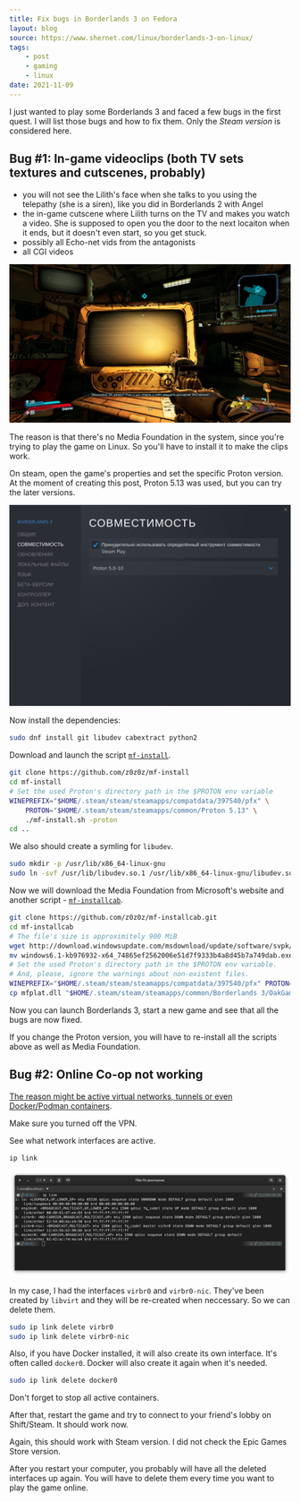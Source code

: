 ```yaml
---
title: Fix bugs in Borderlands 3 on Fedora
layout: blog
source: https://www.shernet.com/linux/borderlands-3-on-linux/
tags:
    - post
    - gaming
    - linux
date: 2021-11-09
---
```


I just wanted to play some Borderlands 3 and faced a few bugs in the first quest. I will list those bugs and how to fix them. Only the *Steam version* is considered here.
<!-- excerpt -->

## Bug #1: In-game videoclips (both TV sets textures and cutscenes, probably)

- you will not see the Lilith's face when she talks to you using the telepathy (she is a siren), like you did in Borderlands 2 with Angel
- the in-game cutscene where Lilith turns on the TV and makes you watch a video. She is supposed to open you the door to the next locaiton when it ends, but it doesn't even start, so you get stuck.
- possibly all Echo-net vids from the antagonists
- all CGI videos

![The screenshot of a soft-locked game](src/images/borderlands-3/game-softlocked.jpg)

The reason is that there's no Media Foundation in the system, since you're trying to play the game on Linux. So you'll have to install it to make the clips work.

On steam, open the game's properties and set the specific Proton version. At the moment of creating this post, Proton 5.13 was used, but you can try the later versions.

![](src/images/borderlands-3/proton-version.png)

Now install the dependencies:

```sh
sudo dnf install git libudev cabextract python2
```

Download and launch the script [`mf-install`](https://github.com/z0z0z/mf-install).
```sh
git clone https://github.com/z0z0z/mf-install
cd mf-install
# Set the used Proton's directory path in the $PROTON env variable
WINEPREFIX="$HOME/.steam/steam/steamapps/compatdata/397540/pfx" \
    PROTON="$HOME/.steam/steam/steamapps/common/Proton 5.13" \
    ./mf-install.sh -proton
cd ..
```

We also should create a symling for `libudev`.
```sh
sudo mkdir -p /usr/lib/x86_64-linux-gnu
sudo ln -svf /usr/lib/libudev.so.1 /usr/lib/x86_64-linux-gnu/libudev.so.0
```

Now we will download the Media Foundation from Microsoft's website and another script - [`mf-installcab`](https://github.com/z0z0z/mf-installcab).
```sh
git clone https://github.com/z0z0z/mf-installcab.git
cd mf-installcab
# The file's size is approximitely 900 MiB
wget http://download.windowsupdate.com/msdownload/update/software/svpk/2011/02/windows6.1-kb976932-x64_74865ef2562006e51d7f9333b4a8d45b7a749dab.exe
mv windows6.1-kb976932-x64_74865ef2562006e51d7f9333b4a8d45b7a749dab.exe windows6.1-KB976932-X64.exe
# Set the used Proton's directory path in the $PROTON env variable.
# And, please, ignore the warnings about non-existent files.
WINEPREFIX="$HOME/.steam/steam/steamapps/compatdata/397540/pfx" PROTON="$HOME/.steam/steam/steamapps/common/Proton 5.13" ./install-mf-64.sh -proton
cp mfplat.dll "$HOME/.steam/steam/steamapps/common/Borderlands 3/OakGame/Binaries/Win64/"
```

Now you can launch Borderlands 3, start a new game and see that all the bugs are now fixed.

If you change the Proton version, you will have to re-install all the scripts above as well as Media Foundation.

## Bug #2: Online Co-op not working

[The reason might be active virtual networks, tunnels or even Docker/Podman containers](https://www.reddit.com/r/linux_gaming/comments/lem3if/does_borderlands_3_coop_work_on_linux/gmr5aj1).

Make sure you turned off the VPN.

See what network interfaces are active.
```sh
ip link
```
![ip link](src/images/borderlands-3/ip-link.png)

In my case, I had the interfaces `virbr0` and `virbr0-nic`. They've been created by `libvirt` and they will be re-created when neccessary. So we can delete them.

```sh
sudo ip link delete virbr0
sudo ip link delete virbr0-nic
```

Also, if you have Docker installed, it will also create its own interface. It's often called `docker0`. Docker will also create it again when it's needed.

```sh
sudo ip link delete docker0
```

Don't forget to stop all active containers.

After that, restart the game and try to connect to your friend's lobby on Shift/Steam. It should work now.

Again, this should work with Steam version. I did not check the Epic Games Store version.

After you restart your computer, you probably will have all the deleted interfaces up again. You will have to delete them every time you want to play the game online.

